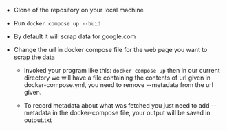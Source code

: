 - Clone of the repository on your local machine

- Run `docker compose up --buid` 

- By default it will scrap data for google.com

- Change the url in docker compose file for the web page you want to scrap the data

   - invoked your program like this: `docker compose up` then in our current directory we will have a file containing the contents of url given in docker-compose.yml, you need to remove --metadata from the url given.

   - To record metadata about what was fetched you just need to add --metadata in the docker-compose file, your output will be saved in output.txt 

